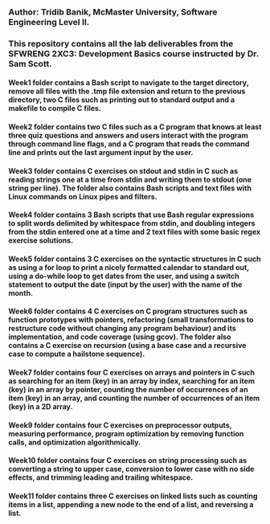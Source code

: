 ### Author: Tridib Banik, McMaster University, Software Engineering Level II.

### This repository contains all the lab deliverables from the SFWRENG 2XC3: Development Basics course instructed by Dr. Sam Scott. 

#### Week1 folder contains a Bash script to navigate to the target directory, remove all files with the .tmp file extension and return to the previous directory, two C files such as printing out to standard output and a makefile to compile C files.

#### Week2 folder contains two C files such as a C program that knows at least three quiz questions and answers and users interact with the program through command line flags, and a C program that reads the command line and prints out the last argument input by the user.

#### Week3 folder contains C exercises on stdout and stdin in C such as reading strings one at a time from stdin and writing them to stdout (one string per line). The folder also contains Bash scripts and text files with Linux commands on Linux pipes and filters.

#### Week4 folder contains 3 Bash scripts that use Bash regular expressions to split words delimited by whitespace from stdin, and doubling integers from the stdin entered one at a time and 2 text files with some basic regex exercise solutions.

#### Week5 folder contains 3 C exercises on the syntactic structures in C such as using a for loop to print a nicely formatted calendar to standard out, using a do-while loop to get dates from the user, and using a switch statement to output the date (input by the user) with the name of the month.

#### Week6 folder contains 4 C exercises on C program structures such as function prototypes with pointers, refactoring (small transformations to restructure code without changing any program behaviour) and its implementation, and code coverage (using gcov). The folder also contains a C exercise on recursion (using a base case and a recursive case to compute a hailstone sequence).

#### Week7 folder contains four C exercises on arrays and pointers in C such as searching for an item (key) in an array by index, searching for an item (key) in an array by pointer, counting the number of occurrences of an item (key) in an array, and counting the number of occurrences of an item (key) in a 2D array.

#### Week9 folder contains four C exercises on preprocessor outputs, measuring performance, program optimization by removing function calls, and optimization algorithmically.

#### Week10 folder contains four C exercises on string processing such as converting a string to upper case, conversion to lower case with no side effects, and trimming leading and trailing whitespace.

#### Week11 folder contains three C exercises on linked lists such as counting items in a list, appending a new node to the end of a list, and reversing a list.

